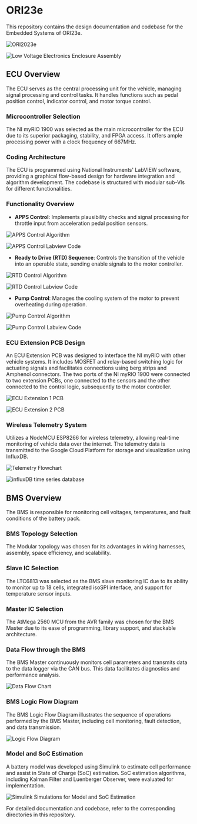 # ORI23e

This repository contains the design documentation and codebase for the Embedded Systems of ORI23e.

![ORI2023e](images/car.jpg "ORI2023e")

![Low Voltage Electronics Enclosure Assembly](images/lvenc.jpg "Low Voltage Electronics Enclosure Assembly")

## ECU Overview

The ECU serves as the central processing unit for the vehicle, managing signal processing and control tasks. It handles functions such as pedal position control, indicator control, and motor torque control.


### Microcontroller Selection

The NI myRIO 1900 was selected as the main microcontroller for the ECU due to its superior packaging, stability, and FPGA access. It offers ample processing power with a clock frequency of 667MHz.

### Coding Architecture

The ECU is programmed using National Instruments' LabVIEW software, providing a graphical flow-based design for hardware integration and algorithm development. The codebase is structured with modular sub-VIs for different functionalities.

### Functionality Overview

- **APPS Control**: Implements plausibility checks and signal processing for throttle input from acceleration pedal position sensors.

![APPS Control Algorithm](images/apps1.jpg "APPS Control Algorithm")

![APPS Control Labview Code](images/apps2.jpg "APPS Control Labview Code")

- **Ready to Drive (RTD) Sequence**: Controls the transition of the vehicle into an operable state, sending enable signals to the motor controller.

![RTD Control Algorithm](images/rtd1.jpg "RTD Control Algorithm")

![RTD Control Labview Code](images/rtd2.jpg "RTD Control Labview Code")

- **Pump Control**: Manages the cooling system of the motor to prevent overheating during operation.

![Pump Control Algorithm](images/pump1.jpg "Pump Control Algorithm")

![Pump Control Labview Code](images/pump2.jpg "Pump Control Labview Code") 

### ECU Extension PCB Design

An ECU Extension PCB was designed to interface the NI myRIO with other vehicle systems. It includes MOSFET and relay-based switching logic for actuating signals and facilitates connections using berg strips and Amphenol connectors. The two ports of the NI myRIO 1900 were connected to two extension PCBs, one connected to the sensors and the other connected to the control logic, subsequently to the motor controller.

![ECU Extension 1 PCB](images/ext2.jpg "ECU Extension 1 PCB")

![ECU Extension 2 PCB](images/ext1.jpg "ECU Extension 2 PCB")


### Wireless Telemetry System

Utilizes a NodeMCU ESP8266 for wireless telemetry, allowing real-time monitoring of vehicle data over the internet. The telemetry data is transmitted to the Google Cloud Platform for storage and visualization using InfluxDB.

![Telemetry Flowchart](images/telemetry1.jpg "Telemetry Flowchart")

![influxDB time series database](images/telemetry2.jpg "influxDB time series database")

## BMS Overview

The BMS is responsible for monitoring cell voltages, temperatures, and fault conditions of the battery pack.

### BMS Topology Selection

The Modular topology was chosen for its advantages in wiring harnesses, assembly, space efficiency, and scalability.

### Slave IC Selection

The LTC6813 was selected as the BMS slave monitoring IC due to its ability to monitor up to 18 cells, integrated isoSPI interface, and support for temperature sensor inputs.

### Master IC Selection

The AtMega 2560 MCU from the AVR family was chosen for the BMS Master due to its ease of programming, library support, and stackable architecture.

### Data Flow through the BMS

The BMS Master continuously monitors cell parameters and transmits data to the data logger via the CAN bus. This data facilitates diagnostics and performance analysis.

![Data Flow Chart](images/BMS1.jpg "Data Flow Chart")

### BMS Logic Flow Diagram

The BMS Logic Flow Diagram illustrates the sequence of operations performed by the BMS Master, including cell monitoring, fault detection, and data transmission.

![Logic Flow Diagram](images/bmslogic.jpg "Logic Flow Diagram")

### Model and SoC Estimation

A battery model was developed using Simulink to estimate cell performance and assist in State of Charge (SoC) estimation. SoC estimation algorithms, including Kalman Filter and Luenberger Observer, were evaluated for implementation.

![Simulink Simulations for Model and SoC Estimation](images/bmssoc.jpg "[Simulink Simulations for Model and SoC Estimation")

For detailed documentation and codebase, refer to the corresponding directories in this repository.
